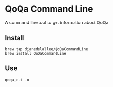 # QoQa Command Line

A command line tool to get information about QoQa

## Install
```shell
brew tap dianedelallee/QoQaCommandLine
brew install QoQaCommandLine
```

## Use
```shell
qoqa_cli -o
```
